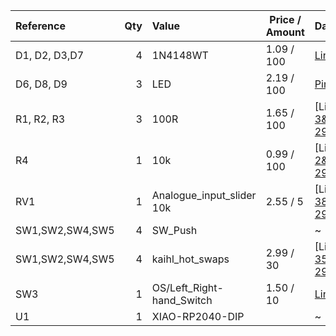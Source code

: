 | Reference     | Qty | Value                        | Price / Amount | Datasheet                                                                
| :------------ | ---:| :--------------------------- | -------------- | :------------------------------------------------------------------------
| D1, D2, D3,D7 |  4  | 1N4148WT                     | 1.09 / 100     | [Link](https://de.aliexpress.com/item/1005007807649334.html?spm=a2g0o.productlist.main.3.3cabHKHpHKHpiT&algo_pvid=9c0f8c3b-2f9a-4851-8d72-8fd3c745994a&algo_exp_id=9c0f8c3b-2f9a-4851-8d72-8fd3c745994a-2&pdp_ext_f=%7B%22order%22%3A%22157%22%2C%22eval%22%3A%221%22%2C%22fromPage%22%3A%22search%22%7D&pdp_npi=6%40dis%21EUR%211.13%211.09%21%21%211.30%211.25%21%402103846917594131406464378e25ff%2112000042270438468%21sea%21DE%216126981087%21X%211%210%21n_tag%3A-29919%3Bd%3A46f825b0%3Bm03_new_user%3A-29895&curPageLogUid=YbhGMaBQeAAY&utparam-url=scene%3Asearch%7Cquery_from%3A%7Cx_object_id%3A1005007807649334%7C_p_origin_prod%3A)             
| D6, D8, D9    |  3  | LED                          | 2.19 / 100     | [Pink version](https://de.aliexpress.com/item/1005003320296052.html?spm=a2g0o.productlist.main.1.416b5208oe3gZB&algo_pvid=a6f12a7f-c381-49a7-bb32-8604a07c3057&algo_exp_id=a6f12a7f-c381-49a7-bb32-8604a07c3057-0&pdp_ext_f=%7B%22order%22%3A%221243%22%2C%22eval%22%3A%221%22%2C%22fromPage%22%3A%22search%22%7D&pdp_npi=6%40dis%21EUR%212.30%210.99%21%21%212.64%211.14%21%4021039a5b17594047680414519e9278%2112000025195180423%21sea%21DE%210%21ABX%211%210%21n_tag%3A-29910%3Bd%3A46f825b0%3Bm03_new_user%3A-29895%3BpisId%3A5000000187464813&curPageLogUid=BS79vMs75j3P&utparam-url=scene%3Asearch%7Cquery_from%3A%7Cx_object_id%3A1005003320296052%7C_p_origin_prod%3A)
| R1, R2, R3    |  3  | 100R                         | 1.65 / 100     | [Link] (https://de.aliexpress.com/item/32847096736.html?spm=a2g0o.productlist.main.4.51591d45YYG7Dy&aem_p4p_detail=2025100206553314238997731040800010995634&algo_pvid=032cf9e6-7541-400d-9a0a-2fdefbdd0ae1&algo_exp_id=032cf9e6-7541-400d-9a0a-2fdefbdd0ae1-3&pdp_ext_f=%7B%22order%22%3A%22546%22%2C%22eval%22%3A%221%22%2C%22fromPage%22%3A%22search%22%7D&pdp_npi=6%40dis%21EUR%211.65%211.65%21%21%211.89%211.89%21%402103864c17594133335031047e21a5%2165227930941%21sea%21DE%216126981087%21X%211%210%21n_tag%3A-29919%3Bd%3A46f825b0%3Bm03_new_user%3A-29895&curPageLogUid=GP4LJ4fMQ0JK&utparam-url=scene%3Asearch%7Cquery_from%3A%7Cx_object_id%3A32847096736%7C_p_origin_prod%3A&search_p4p_id=2025100206553314238997731040800010995634_1)
| R4            |  1  | 10k                          | 0.99 / 100     | [Link] (https://de.aliexpress.com/item/1005008175194639.html?spm=a2g0o.productlist.main.3.5f8046e9vnsIPW&algo_pvid=648c5d43-e495-4d3d-8033-b6b37c73ac8c&algo_exp_id=648c5d43-e495-4d3d-8033-b6b37c73ac8c-2&pdp_ext_f=%7B%22order%22%3A%22373%22%2C%22eval%22%3A%221%22%2C%22fromPage%22%3A%22search%22%7D&pdp_npi=6%40dis%21EUR%211.41%210.99%21%21%2111.47%218.03%21%40211b619a17594134408648601e9787%2112000044112288459%21sea%21DE%216126981087%21X%211%210%21n_tag%3A-29919%3Bd%3A46f825b0%3Bm03_new_user%3A-29895&curPageLogUid=al9RDOa5xXew&utparam-url=scene%3Asearch%7Cquery_from%3A%7Cx_object_id%3A1005008175194639%7C_p_origin_prod%3A)
| RV1           |  1  | Analogue_input_slider 10k    | 2.55 / 5       | [Link] (https://de.aliexpress.com/item/1005006306313902.html?spm=a2g0o.productlist.main.39.1d6053223MynVC&algo_pvid=ff8bcfe5-5685-4c89-aa3a-ee6f518146ee&algo_exp_id=ff8bcfe5-5685-4c89-aa3a-ee6f518146ee-38&pdp_ext_f=%7B%22order%22%3A%2235%22%2C%22eval%22%3A%221%22%2C%22fromPage%22%3A%22search%22%7D&pdp_npi=6%40dis%21EUR%212.55%212.55%21%21%2120.82%2120.82%21%402103835e17594069869677017e07a8%2112000036694528189%21sea%21DE%216126981087%21X%211%210%21n_tag%3A-29919%3Bd%3A46f825b0%3Bm03_new_user%3A-29895&curPageLogUid=O31bGw2JD2FO&utparam-url=scene%3Asearch%7Cquery_from%3A%7Cx_object_id%3A1005006306313902%7C_p_origin_prod%3A)
| SW1,SW2,SW4,SW5 | 4 | SW_Push                      |                | ~                                                                         
| SW1,SW2,SW4,SW5 | 4 | kaihl_hot_swaps              | 2.99 / 30      | [Link] (https://de.aliexpress.com/item/1005009443356291.html?spm=a2g0o.productlist.main.36.3c01c36e5s67fd&algo_pvid=9a95888f-1467-4d22-ba4e-2a0a5343dcbc&algo_exp_id=9a95888f-1467-4d22-ba4e-2a0a5343dcbc-35&pdp_ext_f=%7B%22order%22%3A%229%22%2C%22eval%22%3A%221%22%2C%22fromPage%22%3A%22search%22%7D&pdp_npi=6%40dis%21EUR%213.65%211.79%21%21%2129.80%2114.62%21%40211b815c17594154964835439ed22b%2112000049117810260%21sea%21DE%216126981087%21X%211%210%21n_tag%3A-29919%3Bd%3A46f825b0%3Bm03_new_user%3A-29895&curPageLogUid=Y0dmpoYV0Rph&utparam-url=scene%3Asearch%7Cquery_from%3A%7Cx_object_id%3A1005009443356291%7C_p_origin_prod%3A)
SW3           |  1  | OS/Left_Right-hand_Switch      | 1.50 / 10      | [Link](https://de.aliexpress.com/item/1005006870494268.html?spm=a2g0o.detail.pcDetailBottomMoreOtherSeller.1.7211tKd1tKd1xO&gps-id=pcDetailBottomMoreOtherSeller&scm=1007.40050.354490.0&scm_id=1007.40050.354490.0&scm-url=1007.40050.354490.0&pvid=c2721eb9-f205-44a2-b12e-94d0a9bc9350&_t=gps-id:pcDetailBottomMoreOtherSeller,scm-url:1007.40050.354490.0,pvid:c2721eb9-f205-44a2-b12e-94d0a9bc9350,tpp_buckets:668%232846%238107%231934&pdp_ext_f=%7B%22order%22%3A%2270%22%2C%22eval%22%3A%221%22%2C%22sceneId%22%3A%2230050%22%2C%22fromPage%22%3A%22recommend%22%7D&pdp_npi=6%40dis%21EUR%215.42%211.79%21%21%2144.23%2114.60%21%40211b807017594158759481256e49cb%2112000038573869755%21rec%21DE%216126981087%21X%211%210%21n_tag%3A-29919%3Bd%3A46f825b0%3Bm03_new_user%3A-29895&utparam-url=scene%3ApcDetailBottomMoreOtherSeller%7Cquery_from%3A%7Cx_object_id%3A1005006870494268%7C_p_origin_prod%3A)         
| U1            |  1  | XIAO-RP2040-DIP              |                | ~                                                                         
